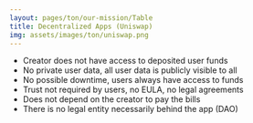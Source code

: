```yaml
---
layout: pages/ton/our-mission/Table
title: Decentralized Apps (Uniswap)
img: assets/images/ton/uniswap.png
---
```


- Creator does not have access to deposited user funds
- No private user data, all user data is publicly visible to all
- No possible downtime, users always have access to funds
- Trust not required by users, no EULA, no legal agreements
- Does not depend on the creator to pay the bills
- There is no legal entity necessarily behind the app (DAO)
